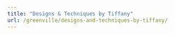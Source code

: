 ```yaml
---
title: "Designs & Techniques by Tiffany"
url: /greenville/designs-and-techniques-by-tiffany/
---
```

